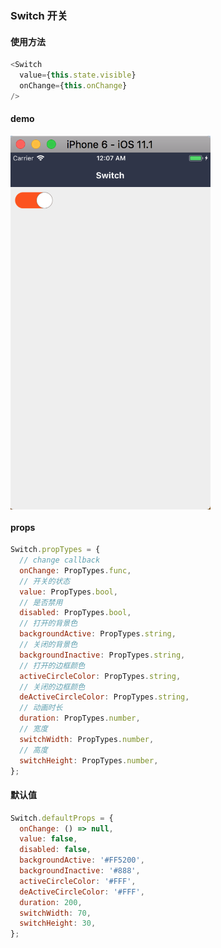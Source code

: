 ### Switch 开关

#### 使用方法

```js
<Switch
  value={this.state.visible}
  onChange={this.onChange}
/>
```
#### demo

<img src="./demo.png" width = "320"  alt="图片名称" align=center />

#### props

```js
Switch.propTypes = {
  // change callback
  onChange: PropTypes.func,
  // 开关的状态
  value: PropTypes.bool,
  // 是否禁用
  disabled: PropTypes.bool,
  // 打开的背景色
  backgroundActive: PropTypes.string,
  // 关闭的背景色
  backgroundInactive: PropTypes.string,
  // 打开的边框颜色
  activeCircleColor: PropTypes.string,
  // 关闭的边框颜色
  deActiveCircleColor: PropTypes.string,
  // 动画时长
  duration: PropTypes.number,
  // 宽度
  switchWidth: PropTypes.number,
  // 高度
  switchHeight: PropTypes.number,
};
```

#### 默认值

```js
Switch.defaultProps = {
  onChange: () => null,
  value: false,
  disabled: false,
  backgroundActive: '#FF5200',
  backgroundInactive: '#888',
  activeCircleColor: '#FFF',
  deActiveCircleColor: '#FFF',
  duration: 200,
  switchWidth: 70,
  switchHeight: 30,
};
```
